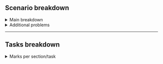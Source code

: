 ## Scenario breakdown

<details>
<summary>
Main breakdown
</summary>
  
- (YG) moving HQ to **new constructed** building.
- Building location: **great Tokyo area**, Kento region of Japan. **(5 miles from old HQ)**
- (YG) has been rapidly expanding and has current workforce of **290** employees
- Expansion has caused problems in old network, performance deteriorated dramatically.


- **Security** incidents in last **6 months**
- Access to **old and new** buildings.
  

- New building has **8 floors** plus two **deep** underground carpark.
- Each floor accomodate **60-70** people
  

- Employees **require desktop PC and mobile device**
- Some employee's provided **laptops** depending on department.
  

- Top floor has smaller area, and a balcony.
- Top floor designated to **8 dept heads** and their assistants.
- Departments: *Research and technology, Financial planning, Sales, material and design, personnel, planning and manufacturing, legal and accounting, marketing*
  

- IT Dept **located on ground floor**.
- Ground floor has Cafe which should have **Wi-Fi access** and **Desktop PC's**

</details>

<details>
<summary>
Additional problems
</summary>

1) Investigate **feasibility** of renting one floor to a different company without **compromising security**

2) Investigate and propose a solutions for **housing parts of the company in the old building** using connectivity.
</details>


---


## Tasks breakdown


<details>
<summary>
Marks per section/task
</summary>

0. Introduction – keep it brief, including structure, presentation, writing style, etc.


1. Explain the requirements gathering process and the assumptions made about the company, the buildings, and other parameters of the problem. If necessary, provide diagrams such as floor plans.


2. Propose devices that could be used for implementing your design, discussing the physical topology, wiring and device placement.


3. Present your network design (including any plans to support expansion in the future). Provide a topology diagram and justify your design decisions.


4. Design an appropriate addressing scheme and discuss/explain/justify this design.


5. Discuss appropriate policies for the network; no need for a full policy document (presumably they had one from before) but should address the main issues arising from relocating and resolving any issues identified in your assumptions.


6. Discuss network security threats and for this particular organisation and evaluate possible solutions. Provide appropriate documentation, including device configuration snippets if appropriate.


7. Design strategies and plans for network and performance monitoring and maintenance.


8. Identify potential risks and propose a disaster management and contingency plan.


9. References in an appropriate format.


Max word count limit excluding diagrams/tables
3500

</details>




